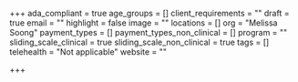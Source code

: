 +++
ada_compliant = true
age_groups = []
client_requirements = ""
draft = true
email = ""
highlight = false
image = ""
locations = []
org = "Melissa Soong"
payment_types = []
payment_types_non_clinical = []
program = ""
sliding_scale_clinical = true
sliding_scale_non_clinical = true
tags = []
telehealth = "Not applicable"
website = ""

+++
